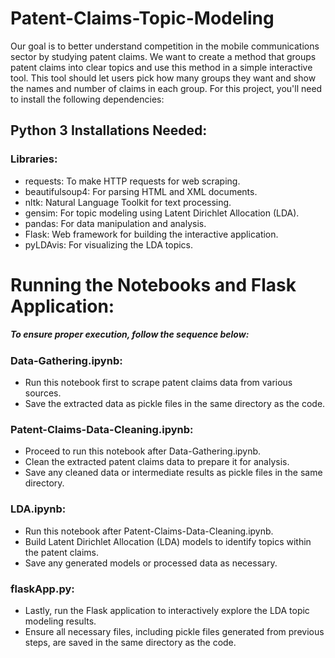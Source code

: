 # Patent-Claims-Topic-Modeling
Our goal is to better understand competition in the mobile communications sector by studying patent claims. We want to create a method that groups patent claims into clear topics and use this method in a simple interactive tool. This tool should let users pick how many groups they want and show the names and number of claims in each group.
For this project, you'll need to install the following dependencies:

## Python 3 Installations Needed:
###  Libraries:
- requests: To make HTTP requests for web scraping.
- beautifulsoup4: For parsing HTML and XML documents.
- nltk: Natural Language Toolkit for text processing.
- gensim: For topic modeling using Latent Dirichlet Allocation (LDA).
- pandas: For data manipulation and analysis.
- Flask: Web framework for building the interactive application.
- pyLDAvis: For visualizing the LDA topics.

# Running the Notebooks and Flask Application:
##### To ensure proper execution, follow the sequence below:

### Data-Gathering.ipynb:
- Run this notebook first to scrape patent claims data from various sources.
- Save the extracted data as pickle files in the same directory as the code.
### Patent-Claims-Data-Cleaning.ipynb:
- Proceed to run this notebook after Data-Gathering.ipynb.
- Clean the extracted patent claims data to prepare it for analysis.
-  Save any cleaned data or intermediate results as pickle files in the same directory.
### LDA.ipynb:
- Run this notebook after Patent-Claims-Data-Cleaning.ipynb.
- Build Latent Dirichlet Allocation (LDA) models to identify topics within the patent claims.
- Save any generated models or processed data as necessary.
### flaskApp.py:
- Lastly, run the Flask application to interactively explore the LDA topic modeling results.
- Ensure all necessary files, including pickle files generated from previous steps, are saved in the same directory as the code.
